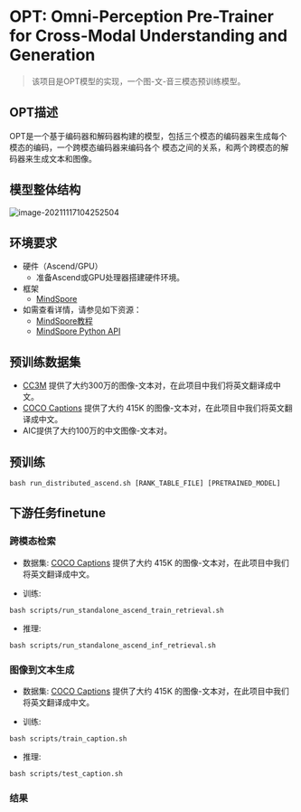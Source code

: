 # OPT: Omni-Perception Pre-Trainer for Cross-Modal Understanding and Generation

> 该项目是OPT模型的实现，一个图-文-音三模态预训练模型。

## OPT描述

OPT是一个基于编码器和解码器构建的模型，包括三个模态的编码器来生成每个模态的编码，一个跨模态编码器来编码各个 模态之间的关系，和两个跨模态的解码器来生成文本和图像。

## 模型整体结构

<img src="./8159685ccda2be63fd92cb1109fe7f8.png" alt="image-20211117104252504" />

## 环境要求

- 硬件（Ascend/GPU）
    - 准备Ascend或GPU处理器搭建硬件环境。
- 框架
    - [MindSpore](https://www.mindspore.cn/install)
- 如需查看详情，请参见如下资源：
    - [MindSpore教程](https://www.mindspore.cn/tutorials/zh-CN/r1.8/index.html)
    - [MindSpore Python API](https://www.mindspore.cn/docs/api/zh-CN/r1.8/index.html)

## 预训练数据集

- [CC3M](https://github.com/google-research-datasets/conceptual-captions) 提供了大约300万的图像-文本对，在此项目中我们将英文翻译成中文。
- [COCO Captions](https://cocodataset.org/#home) 提供了大约 415K 的图像-文本对，在此项目中我们将英文翻译成中文。
- AIC提供了大约100万的中文图像-文本对。

## 预训练

```shell
bash run_distributed_ascend.sh [RANK_TABLE_FILE] [PRETRAINED_MODEL]
```

## 下游任务finetune

### 跨模态检索

- 数据集: [COCO Captions](https://cocodataset.org/#home) 提供了大约 415K 的图像-文本对，在此项目中我们将英文翻译成中文。

- 训练:

```shell
bash scripts/run_standalone_ascend_train_retrieval.sh
```

- 推理:

```shell
bash scripts/run_standalone_ascend_inf_retrieval.sh
```

### 图像到文本生成

- 数据集: [COCO Captions](https://cocodataset.org/#home) 提供了大约 415K 的图像-文本对，在此项目中我们将英文翻译成中文。

- 训练:

```shell
bash scripts/train_caption.sh
```

- 推理:

```shell
bash scripts/test_caption.sh
```

### 结果